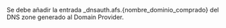 

Se debe añadir la entrada _dnsauth.afs.{nombre_dominio_comprado} del DNS zone generado al 
Domain Provider.
    
